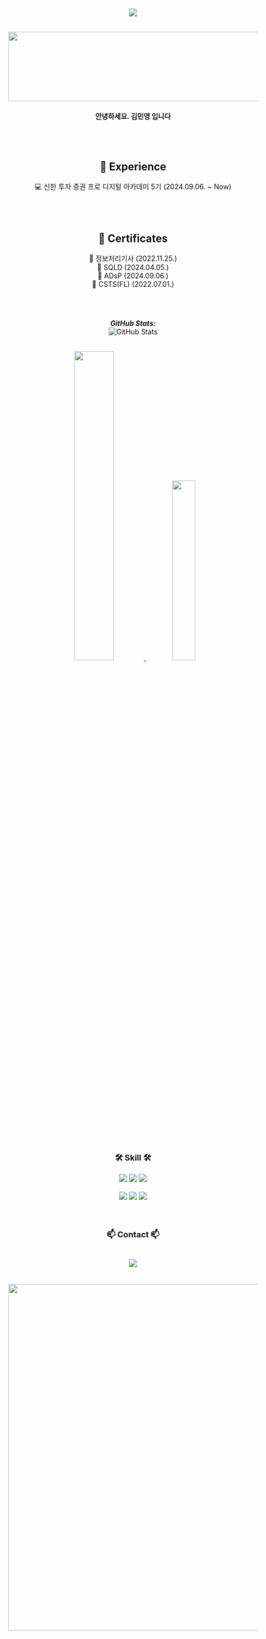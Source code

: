 

<br>
<div align="center"> 
<p align="center"><img src="https://capsule-render.vercel.app/api?type=Waving&color=auto&customColorList=0&height=300&section=header&text=MinYeong-mkk&fontSize=70"></p>
<br>
<a href="https://github.com/devxb/gitanimals">
  <img
    src="https://render.gitanimals.org/lines/MinYeong-mkk?pet-id=636339757392950343"
    width="600"
    height="140"
  />
</a>
<br>
<h4 align="center">
안녕하세요. 김민영 입니다 
  <br>

<br>
<br>
<br>

<!--내용 부분-->
## 🔎 Experience

<!-- 💼 TTA(한국정보통신기술협회) 전임 (2022.03. ~ 2024.03.)<br> -->
💻 신한 투자 증권 프로 디지털 아카데미 5기 (2024.09.06. ~ Now)<br>

<br>
<br>

## 📜 Certificates

🧾 정보처리기사 (2022.11.25.)<br>
🧾 SQLD (2024.04.05.)<br>
🧾 ADsP (2024.09.06.)<br>
🧾 CSTS(FL) (2022.07.01.)<br>

<br>
<br>
<div align="center">    

  <b><em>GitHub Stats:</em></b> <br/>
    <img src="https://github-readme-streak-stats.herokuapp.com/?user=MinYeong-mkk&hide_border=true" alt="GitHub Stats" /> <br/><br/>
</div>

<div align="center">    
  <a href="https://github.com/anuraghazra/github-readme-stats">
    <img src="https://github-readme-stats.vercel.app/api?username=MinYeong-mkk&show_icons=true&theme=swift&hide_border=true&count_private=true" width="40%" />
  <a/>
    <img src="https://github-readme-stats.vercel.app/api/top-langs/?username=MinYeong-mkk&layout=compact&theme=swift&hide_border=true" width="30.5%"  />
</div>

<br>
<br>

<h3 align="center">🛠 Skill 🛠</h3>
<div align="center">
  <img src="https://img.shields.io/badge/JAVA-007396?style=for-the-badge&logo=openjdk&logoColor=white"/>
  <img src="https://img.shields.io/badge/Python-3776AB?style=flat-square&logo=Python&logoColor=white"/>
<img src ="https://img.shields.io/badge/Eclipse-any?logo=eclipse&color=%2341337d"/>

<br>
<br>

</div>
<div align="center">
    <img src="https://img.shields.io/badge/github-181717.svg?style=for-the-badge&logo=github&logoColor=white" />
    <img src="https://img.shields.io/badge/Notion-F3F3F3.svg?style=for-the-badge&logo=notion&logoColor=black" />
     <img src="https://img.shields.io/badge/Android Studio-3DDC84?style=flat-square&logo=Android Studio&logoColor=white"/>
</div>


<br>
<br>

<h3 align="center">📫 Contact 📫</h3>

<br>
<div align="center">
  </a>
  <a href="mailto:kmy26377538@gmail.com">
    <img
      src="https://img.shields.io/badge/kmy26377538@gmail.com-D14836?style=for-the-badge&logo=gmail&logoColor=white"/>
  </a>
</div>
<br>
<br>
<a href="https://github.com/devxb/gitanimals">
    <img width='700' src="https://render.gitanimals.org/farms/MinYeong-mkk"/>
  </a>
</p>

